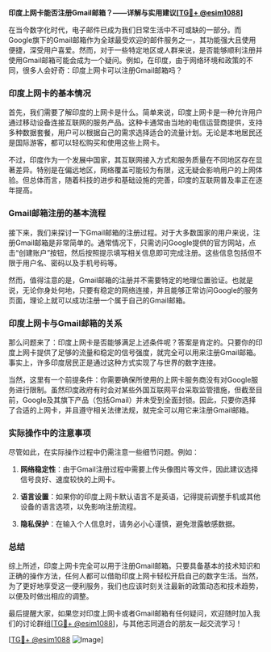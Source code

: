 **印度上网卡能否注册Gmail邮箱？——详解与实用建议[[TG💪+ @esim1088](https://t.me/s/esim1088)]**

在当今数字化时代，电子邮件已成为我们日常生活中不可或缺的一部分。而Google旗下的Gmail邮箱作为全球最受欢迎的邮件服务之一，其功能强大且使用便捷，深受用户喜爱。然而，对于一些特定地区或人群来说，是否能够顺利注册并使用Gmail邮箱可能会成为一个疑问。例如，在印度，由于网络环境和政策的不同，很多人会好奇：印度上网卡可以注册Gmail邮箱吗？

### 印度上网卡的基本情况

首先，我们需要了解印度的上网卡是什么。简单来说，印度上网卡是一种允许用户通过移动设备连接互联网的服务产品。这种卡通常由当地的电信运营商提供，支持多种数据套餐，用户可以根据自己的需求选择适合的流量计划。无论是本地居民还是国际游客，都可以轻松购买和使用这些上网卡。

不过，印度作为一个发展中国家，其互联网接入方式和服务质量在不同地区存在显著差异。特别是在偏远地区，网络覆盖可能较为有限，这无疑会影响用户的上网体验。但总体而言，随着科技的进步和基础设施的完善，印度的互联网普及率正在逐年提高。

### Gmail邮箱注册的基本流程

接下来，我们来探讨一下Gmail邮箱的注册过程。对于大多数国家的用户来说，注册Gmail邮箱是非常简单的。通常情况下，只需访问Google提供的官方网站，点击“创建账户”按钮，然后按照提示填写相关信息即可完成注册。这些信息包括但不限于用户名、密码以及手机号码等。

然而，值得注意的是，Gmail邮箱的注册并不需要特定的地理位置验证。也就是说，无论你身处何地，只要有稳定的网络连接，并且能够正常访问Google的服务页面，理论上就可以成功注册一个属于自己的Gmail邮箱。

### 印度上网卡与Gmail邮箱的关系

那么问题来了：印度上网卡是否能够满足上述条件呢？答案是肯定的。只要你的印度上网卡提供了足够的流量和稳定的信号强度，就完全可以用来注册Gmail邮箱。事实上，许多印度居民正是通过这种方式实现了与世界的数字连接。

当然，这里有一个前提条件：你需要确保所使用的上网卡服务商没有对Google服务进行限制。虽然印度政府有时会对某些外国互联网平台采取监管措施，但截至目前，Google及其旗下产品（包括Gmail）并未受到全面封锁。因此，只要你选择了合适的上网卡，并且遵守相关法律法规，就完全可以用它来注册Gmail邮箱。

### 实际操作中的注意事项

尽管如此，在实际操作过程中仍需注意一些细节问题。例如：

1. **网络稳定性**：由于Gmail注册过程中需要上传头像图片等文件，因此建议选择信号良好、速度较快的上网卡。
   
2. **语言设置**：如果你的印度上网卡默认语言不是英语，记得提前调整手机或其他设备的语言选项，以免影响注册流程。

3. **隐私保护**：在输入个人信息时，请务必小心谨慎，避免泄露敏感数据。

### 总结

综上所述，印度上网卡完全可以用于注册Gmail邮箱。只要具备基本的技术知识和正确的操作方法，任何人都可以借助印度上网卡轻松开启自己的数字生活。当然，为了更好地享受这一便利服务，我们也应该时刻关注最新的政策动态和技术趋势，以便及时做出相应的调整。

最后提醒大家，如果您对印度上网卡或者Gmail邮箱有任何疑问，欢迎随时加入我们的讨论群组[[TG💪+ @esim1088](https://t.me/s/esim1088)]，与其他志同道合的朋友一起交流学习！

[[TG💪+ @esim1088](https://t.me/s/esim1088) ![Image](https://i.postimg.cc/4NQfJmqS/Snipaste-2025-05-13-00-14-12.png)]